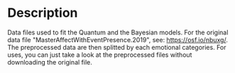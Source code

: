 # Description
Data files used to fit the Quantum and the Bayesian models. For the original data file "MasterAffectWithEventPresence.2019", see: https://osf.io/nbuxg/. The preprocessed data are then splitted by each emotional categories. For uses, you can just take a look at the preprocessed files without downloading the original file.

